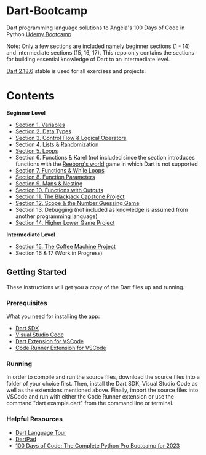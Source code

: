 # Dart-Bootcamp
Dart programming language solutions to Angela's 100 Days of Code in Python [Udemy Bootcamp](https://www.udemy.com/course/100-days-of-code/)

Note: Only a few sections are included namely beginner sections (1 - 14) and intermediate sections (15, 16, 17).
This repo only contains the sections for building essential knowledge of Dart to an intermediate level.

[Dart 2.18.6](https://api.dart.dev/stable/2.18.6/index.html) stable is used for all exercises and projects.


# Contents

**Beginner Level**

* [Section 1. Variables](https://github.com/mussieh/Dart-Bootcamp/tree/main/Beginner/1_Variables/Project)
* [Section 2. Data Types](https://github.com/mussieh/Dart-Bootcamp/tree/main/Beginner/2_Data%20types)
* [Section 3. Control Flow & Logical Operators](https://github.com/mussieh/Dart-Bootcamp/tree/main/Beginner/3_Control%20Flow%20%26%20Logical%20operators)
* [Section 4. Lists & Randomization](https://github.com/mussieh/Dart-Bootcamp/tree/main/Beginner/4_Lists%20%26%20Randomization)
* [Section 5. Loops](https://github.com/mussieh/Dart-Bootcamp/tree/main/Beginner/5_Loops)
* Section 6. Functions & Karel (not included since the section introduces functions with the [Reeborg's world](https://reeborg.ca/reeborg.html?lang=en&mode=python&menu=worlds%2Fmenus%2Freeborg_intro_en.json&name=Alone&url=worlds%2Ftutorial_en%2Falone.json) game in which Dart is not supported
* [Section 7. Functions & While Loops](https://github.com/mussieh/Dart-Bootcamp/tree/main/Beginner/7_Functions%20%26%20While%20Loops/Project)
* [Section 8. Function Parameters](https://github.com/mussieh/Dart-Bootcamp/tree/main/Beginner/8_Function%20Parameters)
* [Section 9. Maps & Nesting](https://github.com/mussieh/Dart-Bootcamp/tree/main/Beginner/9_Maps%20%26%20Nesting)
* [Section 10. Functions with Outputs](https://github.com/mussieh/Dart-Bootcamp/tree/main/Beginner/Functions%20with%20Outputs%20%26%20Documentation%20Comments)
* [Section 11. The Blackjack Capstone Project](https://github.com/mussieh/Dart-Bootcamp/tree/main/Beginner/Section%2011%20The%20Blackjack%20Capstone%20Project)
* [Section 12. Scope & the Number Guessing Game](https://github.com/mussieh/Dart-Bootcamp/tree/main/Beginner/Section%2012%20Scope%20%26%20Number%20Guessing%20Game)
* Section 13. Debugging (not included as knowledge is assumed from another programming language)
* [Section 14. Higher Lower Game Project](https://github.com/mussieh/Dart-Bootcamp/tree/main/Beginner/Section%2014%20Higher%20Lower%20Game%20Project)

**Intermediate Level**

* [Section 15. The Coffee Machine Project](https://github.com/mussieh/Dart-Bootcamp/tree/main/Intermediate/Section%2015%20The%20Coffee%20Machine%20Project)
* Section 16 & 17 (Work in Progress)

## Getting Started

These instructions will get you a copy of the Dart files up and running.

### Prerequisites

What you need for installing the app:

* [Dart SDK](https://dart.dev/get-dart)
* [Visual Studio Code](https://code.visualstudio.com/)
* [Dart Extension for VSCode](https://marketplace.visualstudio.com/items?itemName=Dart-Code.dart-code)
* [Code Runner Extension for VSCode](https://marketplace.visualstudio.com/items?itemName=formulahendry.code-runner)


### Running

In order to compile and run the source files, download the source files into a folder of your choice first. Then, install the Dart SDK, Visual Studio Code as well as the extensions mentioned above. Finally, import the source files into VSCode and run with either the Code Runner extension or use the command "dart example.dart" from the command line or terminal.

### Helpful Resources

* [Dart Language Tour](https://dart.dev/guides/language/language-tour)
* [DartPad](https://dartpad.dev/?)
* [100 Days of Code: The Complete Python Pro Bootcamp for 2023](https://www.udemy.com/course/100-days-of-code/)
